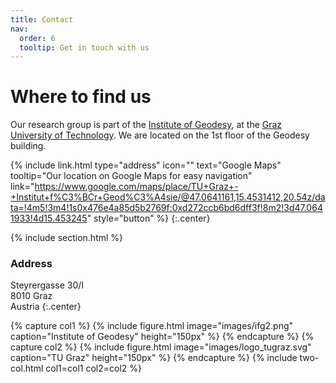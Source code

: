 ```yaml
---
title: Contact
nav:
  order: 6
  tooltip: Get in touch with us
---
```


# <i class="fa-solid fa-location-dot"></i>Where to find us

Our research group is part of the [Institute of Geodesy](https://www.tugraz.at/institute/ifg/home), at the [Graz University of Technology](https://www.tugraz.at). We are located on the 1st floor of the Geodesy building.

<!--
{%
  include link.html
  type="email"
  icon=""
  text="scrooge@mcduck.com"
  tooltip=""
  link="scrooge@mcduck.com"
  style="button"
%}
{%
  include link.html
  type="phone"
  icon=""
  text="(555) 867-5309"
  tooltip=""
  link="+1-555-867-5309"
  style="button"
%}
-->
{%
  include link.html
  type="address"
  icon=""
  text="Google Maps"
  tooltip="Our location on Google Maps for easy navigation"
  link="https://www.google.com/maps/place/TU+Graz+-+Institut+f%C3%BCr+Geod%C3%A4sie/@47.0641161,15.4531412,20.54z/data=!4m5!3m4!1s0x476e4a85d5b2769f:0xd272ccb6bd6dff3f!8m2!3d47.0641933!4d15.453245"
  style="button"
%}
{:.center}

{% include section.html %}

### <i class="fas fa-mail-bulk"></i>Address

Steyrergasse 30/I\
8010 Graz\
Austria
{:.center}


{% capture col1 %}
{%
  include figure.html
  image="images/ifg2.png"
  caption="Institute of Geodesy"
  height="150px"
%}
{% endcapture %}
{% capture col2 %}
{%
  include figure.html
  image="images/logo_tugraz.svg"
  caption="TU Graz"
  height="150px"
%}
{% endcapture %}
{% include two-col.html col1=col1 col2=col2 %}
